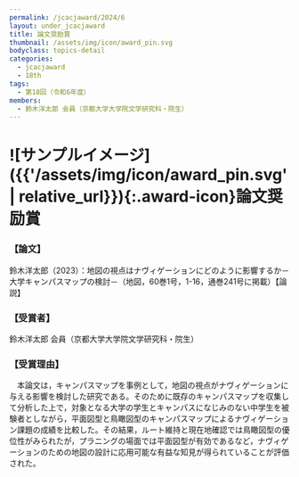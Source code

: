 ```yaml
---
permalink: /jcacjaward/2024/6
layout: under_jcacjaward
title: 論文奨励賞
thumbnail: /assets/img/icon/award_pin.svg
bodyclass: topics-detail
categories:
  - jcacjaward
  - 18th
tags:
  - 第18回（令和6年度）
members:
  - 鈴木洋太郎 会員（京都大学大学院文学研究科・院生）
---
```


# ![サンプルイメージ]({{'/assets/img/icon/award_pin.svg' | relative_url}}){:.award-icon}論文奨励賞

### 【論文】

鈴木洋太郎（2023）：地図の視点はナヴィゲーションにどのように影響するか－大学キャンパスマップの検討－（地図，60巻1号，1-16，通巻241号に掲載）【論説】

### 【受賞者】

鈴木洋太郎 会員（京都大学大学院文学研究科・院生）

### 【受賞理由】

　本論文は，キャンパスマップを事例として，地図の視点がナヴィゲーションに与える影響を検討した研究である。そのために既存のキャンパスマップを収集して分析した上で，対象となる大学の学生とキャンパスになじみのない中学生を被験者としながら，平面図型と鳥瞰図型のキャンパスマップによるナヴィゲーション課題の成績を比較した。その結果，ルート維持と現在地確認では鳥瞰図型の優位性がみられたが，プラニングの場面では平面図型が有効であるなど，ナヴィゲーションのための地図の設計に応用可能な有益な知見が得られていることが評価された。
